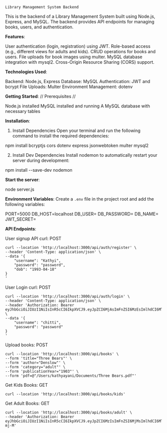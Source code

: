 `Library Management System Backend`

This is the backend of a Library Management System built using Node.js, Express, and MySQL. The backend provides API endpoints for managing books, users, and authentication.

**Features**:

User authentication (login, registration) using JWT.
Role-based access (e.g., different views for adults and kids).
CRUD operations for books and users.
File uploads for book images using multer.
MySQL database integration with mysql2.
Cross-Origin Resource Sharing (CORS) support.

**Technologies Used**:

Backend: Node.js, Express
Database: MySQL
Authentication: JWT and bcrypt
File Uploads: Multer
Environment Management: dotenv

**Getting Started**:
// Prerequisites //

Node.js installed
MySQL installed and running
A MySQL database with necessary tables

**Installation**:

1. Install Dependencies
   Open your terminal and run the following command to install the required dependencies:

npm install bcryptjs cors dotenv express jsonwebtoken multer mysql2

2. Install Dev Dependencies
   Install nodemon to automatically restart your server during development:

npm install --save-dev nodemon

**Start the server**:

node server.js

**Environment Variables**:
Create a `.env` file in the project root and add the following variables:

PORT=5000
DB_HOST=localhost
DB_USER=<your-mysql-username>
DB_PASSWORD=<your-mysql-password>
DB_NAME=<your-database-name>
JWT_SECRET=<your-secret-key>

**API Endpoints**:

User signup API curl:
POST

```
curl --location 'http://localhost:3000/api/auth/register' \
--header 'Content-Type: application/json' \
--data '{
    "username": "Kathyi",
    "password": "password",
    "dob": "1993-04-18"
}
'

```

User Login curl:
POST

```
curl --location 'http://localhost:3000/api/auth/login' \
--header 'Content-Type: application/json' \
--header 'Authorization: Bearer eyJhbGciOiJIUzI1NiIsInR5cCI6IkpXVCJ9.eyJpZCI6MjAsImFnZSI6MzEsImlhdCI6MTcyODc5MDI3MiwiZXhwIjoxNzI4NzkzODcyfQ.B9FBJF3MkHOSoSnu5fjp762XjiaOxFJA2KvkudffyLs' \
--data '{
    "username": "chitti",
    "password": "password"
}
'
```

Upload books:
POST

```
curl --location 'http://localhost:3000/api/books' \
--form 'title="Three Bears"' \
--form 'author="Denslow"' \
--form 'category="adult"' \
--form 'publicationYear="1903"' \
--form 'pdf=@"/Users/kathyayani/Documents/Three Bears.pdf"'

```

Get Kids Books:
GET

```
curl --location 'http://localhost:3000/api/books/kids'

```

Get Adult Books:
GET

```
curl --location 'http://localhost:3000/api/books/adult' \
--header 'Authorization: Bearer eyJhbGciOiJIUzI1NiIsInR5cCI6IkpXVCJ9.eyJpZCI6MzIsImFnZSI6MjMsImlhdCI6MTcyOTMyNzQ0NCwiZXhwIjoxNzI5MzMxMDQ0fQ.H8926FngzdO1Td7hutve5EUxbizzuDYQNgG4OE-mj-M'

```
